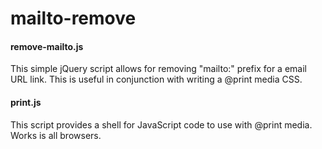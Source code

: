 # mailto-remove
#### remove-mailto.js
This simple jQuery script allows for removing "mailto:" prefix for a email URL link. This is useful in conjunction with writing a @print media CSS.
#### print.js
This script provides a shell for JavaScript code to use with @print media. Works is all browsers.
